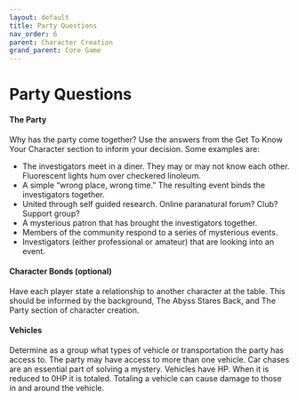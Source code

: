 ```yaml
---
layout: default
title: Party Questions
nav_order: 6
parent: Character Creation
grand_parent: Core Game
---
```

# Party Questions

#### The Party
Why has the party come together? Use the answers from the Get To Know Your Character section to inform your decision. Some examples are:
- The investigators meet in a diner. They may or may not know each other. Fluorescent lights hum over checkered linoleum.
- A simple “wrong place, wrong time.” The resulting event binds the investigators together.
- United through self guided research. Online paranatural forum? Club? Support group?
- A mysterious patron that has brought the investigators together.
- Members of the community respond to a series of mysterious events.
- Investigators (either professional or amateur) that are looking into an event.

#### Character Bonds (optional)
Have each player state a relationship to another character at the table. This should be informed by the background, The Abyss Stares Back, and The Party section of character creation.

#### Vehicles
Determine as a group what types of vehicle or transportation the party has access to. The party may have access to more than one vehicle. Car chases are an essential part of solving a mystery.
Vehicles have HP. When it is reduced to 0HP it is totaled. Totaling a vehicle can cause damage to those in and around the vehicle.
